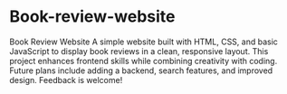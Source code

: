 # Book-review-website
Book Review Website  A simple website built with HTML, CSS, and basic JavaScript to display book reviews in a clean, responsive layout. This project enhances frontend skills while combining creativity with coding. Future plans include adding a backend, search features, and improved design. Feedback is welcome!

